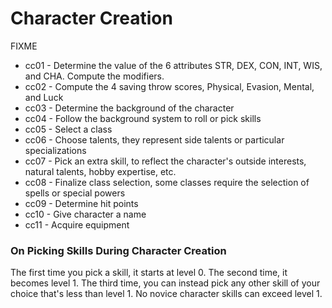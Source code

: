 
# Character Creation

FIXME

* cc01 - Determine the value of the 6 attributes STR, DEX, CON, INT, WIS, and CHA. Compute the modifiers.
* cc02 - Compute the 4 saving throw scores, Physical, Evasion, Mental, and Luck
* cc03 - Determine the background of the character
* cc04 - Follow the background system to roll or pick skills
* cc05 - Select a class
* cc06 - Choose talents, they represent side talents or particular specializations
* cc07 - Pick an extra skill, to reflect the character's outside interests, natural talents, hobby expertise, etc.
* cc08 - Finalize class selection, some classes require the selection of spells or special powers
* cc09 - Determine hit points
* cc10 - Give character a name
* cc11 - Acquire equipment

### On Picking Skills During Character Creation

The first time you pick a skill, it starts at level 0. The second time, it becomes level 1. The third time, you can instead pick any other skill of your choice that's less than level 1. No novice character skills can exceed level 1.

